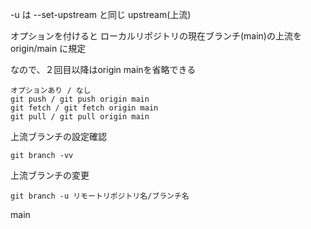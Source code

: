 -u は --set-upstream と同じ
upstream(上流)

オプションを付けると
ローカルリポジトリの現在ブランチ(main)の上流をorigin/main に規定

なので、２回目以降はorigin mainを省略できる
```
オプションあり / なし
git push / git push origin main
git fetch / git fetch origin main
git pull / git pull origin main
```

上流ブランチの設定確認
```
git branch -vv
```

上流ブランチの変更
```
git branch -u リモートリポジトリ名/ブランチ名
```

main
